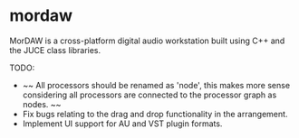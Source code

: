 # mordaw
MorDAW is a cross-platform digital audio workstation built using C++ and the JUCE class libraries.

TODO:
- ~~ All processors should be renamed as 'node', this makes more sense considering all processors are connected to the processor graph as nodes. ~~
- Fix bugs relating to the drag and drop functionality in the arrangement.
- Implement UI support for AU and VST plugin formats.
